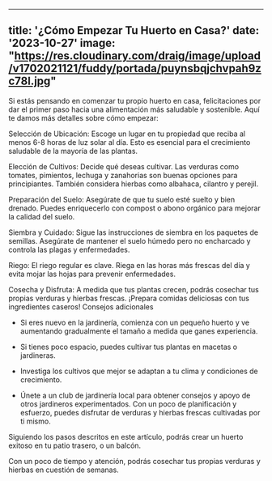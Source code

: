 ---
title: '¿Cómo Empezar Tu Huerto en Casa?'
date: '2023-10-27'
image: "https://res.cloudinary.com/draig/image/upload/v1702021121/fuddy/portada/puynsbqjchvpah9zc78l.jpg"
----


Si estás pensando en comenzar tu propio huerto en casa, felicitaciones por dar el primer paso hacia una alimentación más saludable y sostenible.
Aquí te damos más detalles sobre cómo empezar:

Selección de Ubicación: Escoge un lugar en tu propiedad que reciba al menos 6-8 horas de luz solar al día. Esto es esencial para el crecimiento saludable de la mayoría de las plantas.

Elección de Cultivos: Decide qué deseas cultivar. Las verduras como tomates, pimientos, lechuga y zanahorias son buenas opciones para principiantes. También considera hierbas como albahaca, cilantro y perejil.

Preparación del Suelo: Asegúrate de que tu suelo esté suelto y bien drenado. Puedes enriquecerlo con compost o abono orgánico para mejorar la calidad del suelo.
 
Siembra y Cuidado: Sigue las instrucciones de siembra en los paquetes de semillas. Asegúrate de mantener el suelo húmedo pero no encharcado y controla las plagas y enfermedades.

Riego: El riego regular es clave. Riega en las horas más frescas del día y evita mojar las hojas para prevenir enfermedades.

Cosecha y Disfruta: A medida que tus plantas crecen, podrás cosechar tus propias verduras y hierbas frescas. ¡Prepara comidas deliciosas con tus ingredientes caseros!
Consejos adicionales

- Si eres nuevo en la jardinería, comienza con un pequeño huerto y ve aumentando gradualmente el tamaño a medida que ganes experiencia.

- Si tienes poco espacio, puedes cultivar tus plantas en macetas o jardineras.

- Investiga los cultivos que mejor se adaptan a tu clima y condiciones de crecimiento.

- Únete a un club de jardinería local para obtener consejos y apoyo de otros jardineros experimentados.
Con un poco de planificación y esfuerzo, puedes disfrutar de verduras y hierbas frescas cultivadas por ti mismo.

Siguiendo los pasos descritos en este artículo, podrás crear un huerto exitoso en tu patio trasero, o un balcón.

Con un poco de tiempo y atención, podrás cosechar tus propias verduras y hierbas en cuestión de semanas.